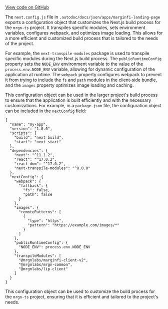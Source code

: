 [View code on GitHub](https://github.com/mrgnlabs/mrgn-ts/.autodoc/docs/json/apps/marginfi-landing-page)

The `next.config.js` file in `.autodoc/docs/json/apps/marginfi-landing-page` exports a configuration object that customizes the Next.js build process for the `mrgn-ts` project. It transpiles specific modules, sets environment variables, configures webpack, and optimizes image loading. This allows for a more efficient and customized build process that is tailored to the needs of the project.

For example, the `next-transpile-modules` package is used to transpile specific modules during the Next.js build process. The `publicRuntimeConfig` property sets the `NODE_ENV` environment variable to the value of the `process.env.NODE_ENV` variable, allowing for dynamic configuration of the application at runtime. The `webpack` property configures webpack to prevent it from trying to include the `fs` and `path` modules in the client-side bundle, and the `images` property optimizes image loading and caching.

This configuration object can be used in the larger project's build process to ensure that the application is built efficiently and with the necessary customizations. For example, in a `package.json` file, the configuration object can be included in the `nextConfig` field:

```
{
  "name": "my-app",
  "version": "1.0.0",
  "scripts": {
    "build": "next build",
    "start": "next start"
  },
  "dependencies": {
    "next": "^11.1.2",
    "react": "^17.0.2",
    "react-dom": "^17.0.2",
    "next-transpile-modules": "^8.0.0"
  },
  "nextConfig": {
    "webpack": {
      "fallback": {
        "fs": false,
        "path": false
      }
    },
    "images": {
      "remotePatterns": [
        {
          "type": "https",
          "pattern": "https://example.com/images/*"
        }
      ]
    },
    "publicRuntimeConfig": {
      "NODE_ENV": process.env.NODE_ENV
    },
    "transpileModules": [
      "@mrgnlabs/marginfi-client-v2",
      "@mrgnlabs/mrgn-common",
      "@mrgnlabs/lip-client"
    ]
  }
}
```

This configuration object can be used to customize the build process for the `mrgn-ts` project, ensuring that it is efficient and tailored to the project's needs.
